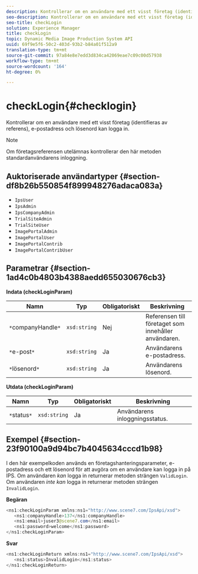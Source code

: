 ```yaml
---
description: Kontrollerar om en användare med ett visst företag (identifieras av referens), e-postadress och lösenord kan logga in.
seo-description: Kontrollerar om en användare med ett visst företag (identifieras av referens), e-postadress och lösenord kan logga in.
seo-title: checkLogin
solution: Experience Manager
title: checkLogin
topic: Dynamic Media Image Production System API
uuid: 69f9e5f6-50c2-403d-93b2-b84a01f512a9
translation-type: tm+mt
source-git-commit: 97a84e8e7edd3d834ca42069eae7c09c00d57938
workflow-type: tm+mt
source-wordcount: '164'
ht-degree: 0%

---
```



# checkLogin{#checklogin}

Kontrollerar om en användare med ett visst företag (identifieras av referens), e-postadress och lösenord kan logga in.

>[!NOTE]
>
>Om företagsreferensen utelämnas kontrollerar den här metoden standardanvändarens inloggning.

## Auktoriserade användartyper {#section-df8b26b550854f899948276adaca083a}

* `IpsUser`
* `IpsAdmin`
* `IpsCompanyAdmin`
* `TrialSiteAdmin`
* `TrialSiteUser`
* `ImagePortalAdmin`
* `ImagePortalUser`
* `ImagePortalContrib`
* `ImagePortalContribUser`

## Parametrar {#section-1ad4c0b4803b4388aedd655030676cb3}

**Indata (checkLoginParam)**

| Namn | Typ | Obligatoriskt | Beskrivning |
|---|---|---|---|
| `*`companyHandle`*` | `xsd:string` | Nej | Referensen till företaget som innehåller användaren. |
| `*`e-post`*` | `xsd:string` | Ja | Användarens e-postadress. |
| `*`lösenord`*` | `xsd:string` | Ja | Användarens lösenord. |

**Utdata (checkLoginParam)**

| Namn | Typ | Obligatoriskt | Beskrivning |
|---|---|---|---|
| `*`status`*` | `xsd:string` | Ja | Användarens inloggningsstatus. |

## Exempel {#section-23f90100a9d94bc7b4045634cccd1b98}

I den här exempelkoden används en företagshanteringsparameter, e-postadress och ett lösenord för att avgöra om en användare kan logga in på IPS. Om användaren *kan* logga in returnerar metoden strängen `ValidLogin`. Om användaren *inte kan* logga in returnerar metoden strängen `InvalidLogin`.

**Begäran**

```java
<ns1:checkLoginParam xmlns:ns1="http://www.scene7.com/IpsApi/xsd">
   <ns1:companyHandle>137</ns1:companyHandle>
   <ns1:email>juser3@scene7.com</ns1:email>
   <ns1:password>welcome</ns1:password>
</ns1:checkLoginParam>
```

**Svar**

```java
<ns1:checkLoginReturn xmlns:ns1="http://www.scene7.com/IpsApi/xsd">
   <ns1:status>InvalidLogin</ns1:status>
</ns1:checkLoginReturn>
```

